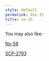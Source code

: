 ```yaml
---
style: default
permalink: Xnx-33
title: nx-33
---
```

You may also like:

[Nx-58](http://scp-wiki.net/nx-58)

[SCP-2793](http://scp-wiki.net/scp-2793)
